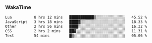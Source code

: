 ### WakaTime

<!--START_SECTION:waka-->

```txt
Lua          8 hrs 12 mins   ███████████▒░░░░░░░░░░░░░   45.52 %
JavaScript   3 hrs 18 mins   ████▓░░░░░░░░░░░░░░░░░░░░   18.33 %
Other        2 hrs 56 mins   ████░░░░░░░░░░░░░░░░░░░░░   16.32 %
CSS          2 hrs 2 mins    ██▓░░░░░░░░░░░░░░░░░░░░░░   11.31 %
Text         54 mins         █▒░░░░░░░░░░░░░░░░░░░░░░░   05.06 %
```

<!--END_SECTION:waka-->
